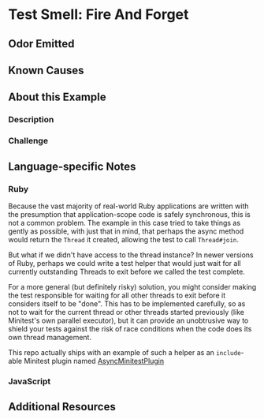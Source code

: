 # Test Smell: Fire And Forget

## Odor Emitted

## Known Causes

## About this Example

### Description

### Challenge

## Language-specific Notes

### Ruby

Because the vast majority of real-world Ruby applications are written with
the presumption that application-scope code is safely synchronous, this is not a
common problem. The example in this case tried to take things as gently as
possible, with just that in mind, that perhaps the async method would return the
`Thread` it created, allowing the test to call `Thread#join`.

But what if we didn't have access to the thread instance? In newer versions of
Ruby, perhaps we could write a test helper that would just wait for all currently
outstanding Threads to exit before we called the test complete.

For a more general (but definitely risky) solution, you might consider making
the test responsible for waiting for all other threads to exit before it
considers itself to be "done". This has to be implemented carefully, so as not
to wait for the current thread or other threads started previously (like
Minitest's own parallel executor), but it can provide an unobtrusive way to
shield your tests against the risk of race conditions when the code does its own
thread management.

This repo actually ships with an example of such a helper as an `include`-able
Minitest plugin named
[AsyncMinitestPlugin](/support/ruby/async_minitest_plugin.rb)

### JavaScript

## Additional Resources

